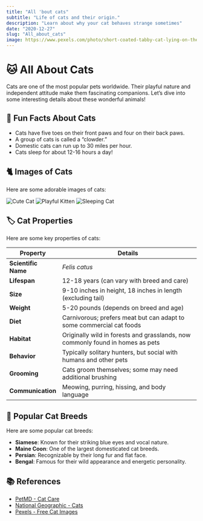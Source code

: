 ```yaml
---
title: "All 'bout cats"
subtitle: "Life of cats and their origin."
description: "Learn about why your cat behaves strange sometimes" 
date: "2020-12-27"
slug: "All_about_cats"
image: https://www.pexels.com/photo/short-coated-tabby-cat-lying-on-the-carpet-53982/
---
```



# 🐱 All About Cats

Cats are one of the most popular pets worldwide. Their playful nature and independent attitude make them fascinating companions. Let’s dive into some interesting details about these wonderful animals!

## 🐾 Fun Facts About Cats

- Cats have five toes on their front paws and four on their back paws.
- A group of cats is called a “clowder.”
- Domestic cats can run up to 30 miles per hour.
- Cats sleep for about 12-16 hours a day!

## 🐈 Images of Cats

Here are some adorable images of cats:

![Cute Cat](https://www.pexels.com/photo/short-coated-tabby-cat-lying-on-the-carpet-53982/)
![Playful Kitten](https://www.pexels.com/photo/close-up-photo-of-brown-tabby-cat-4391390/)
![Sleeping Cat](https://www.pexels.com/photo/cat-lying-on-white-pillow-1247117/)

## 🏷️ Cat Properties

Here are some key properties of cats:

| Property          | Details                                               |
|-------------------|-------------------------------------------------------|
| **Scientific Name**| *Felis catus*                                        |
| **Lifespan**      | 12-18 years (can vary with breed and care)          |
| **Size**          | 9-10 inches in height, 18 inches in length (excluding tail) |
| **Weight**        | 5-20 pounds (depends on breed and age)               |
| **Diet**          | Carnivorous; prefers meat but can adapt to some commercial cat foods |
| **Habitat**       | Originally wild in forests and grasslands, now commonly found in homes as pets |
| **Behavior**      | Typically solitary hunters, but social with humans and other pets |
| **Grooming**      | Cats groom themselves; some may need additional brushing |
| **Communication** | Meowing, purring, hissing, and body language          |

## 🐾 Popular Cat Breeds

Here are some popular cat breeds:

- **Siamese**: Known for their striking blue eyes and vocal nature.
- **Maine Coon**: One of the largest domesticated cat breeds.
- **Persian**: Recognizable by their long fur and flat face.
- **Bengal**: Famous for their wild appearance and energetic personality.

## 📚 References

- [PetMD - Cat Care](https://www.petmd.com/cat)
- [National Geographic - Cats](https://www.nationalgeographic.com/animals/mammals/group/cats/)
- [Pexels - Free Cat Images](https://www.pexels.com/search/cat/)
